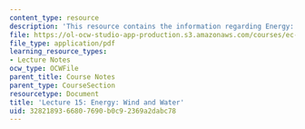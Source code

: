 ```yaml
---
content_type: resource
description: 'This resource contains the information regarding Energy: Wind and Water.'
file: https://ol-ocw-studio-app-production.s3.amazonaws.com/courses/ec-701j-d-lab-i-development-fall-2009/3282189366807690b0c92369a2dabc78_MITEC_701JF09_lec15_nb.pdf
file_type: application/pdf
learning_resource_types:
- Lecture Notes
ocw_type: OCWFile
parent_title: Course Notes
parent_type: CourseSection
resourcetype: Document
title: 'Lecture 15: Energy: Wind and Water'
uid: 32821893-6680-7690-b0c9-2369a2dabc78
---
```

